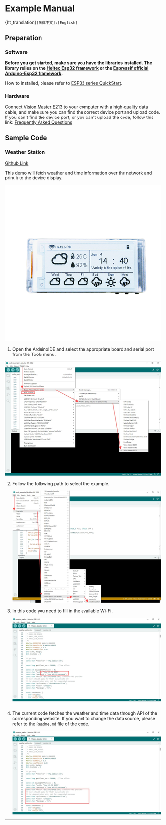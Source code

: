 # Example Manual

{ht_translation}`[简体中文]:[English]`

## Preparation
### Software

**Before you get started, make sure you have the libraries installed. The library relies on the [Heltec Esp32 framework](https://github.com/Heltec-Aaron-Lee/WiFi_Kit_series) or the [Espressif official Arduino-Esp32 framework](https://github.com/espressif/arduino-esp32).**

How to installed, please refer to [ESP32 series QuickStart](https://docs.heltec.org/en/node/esp32/esp32_general_docs/quick_start.html#).

### Hardware
Connect [Vision Master E213](https://heltec.org/project/vision-master-e213/) to your computer with a high-quality data cable, and make sure you can find the correct device port and upload code. If you can't find the device port, or you can't upload the code, follow this link: [Frequently Asked Questions](https://docs.heltec.org/en/node/esp32/ht_vme213/frequently_asked_questions.html)

## Sample Code

### Weather Station

[Github Link](https://github.com/HelTecAutomation/Heltec_ESP32/tree/master/examples/VME213/weather_station)

This demo will fetch weather and time information over the network and print it to the device display.

![](img/V1.png)

1.  Open the ArduinoIDE and select the appropriate board and serial port from the Tools menu.

   ![](img/02.jpg)

2. Follow the following path to select the example.

   ![](img/03.jpg)

3. In this code you need to fill in the available Wi-Fi.

   ![](img/04.jpg)

   ```{Warning} If you don't connect  Wi-Fi, the display won't work.
   ```

4. The current code fetches the weather and time data through API of the corresponding website. If you want to change the data source, please refer to the `Readme.md` file of the code.

   ![](img/05.jpg)

------



